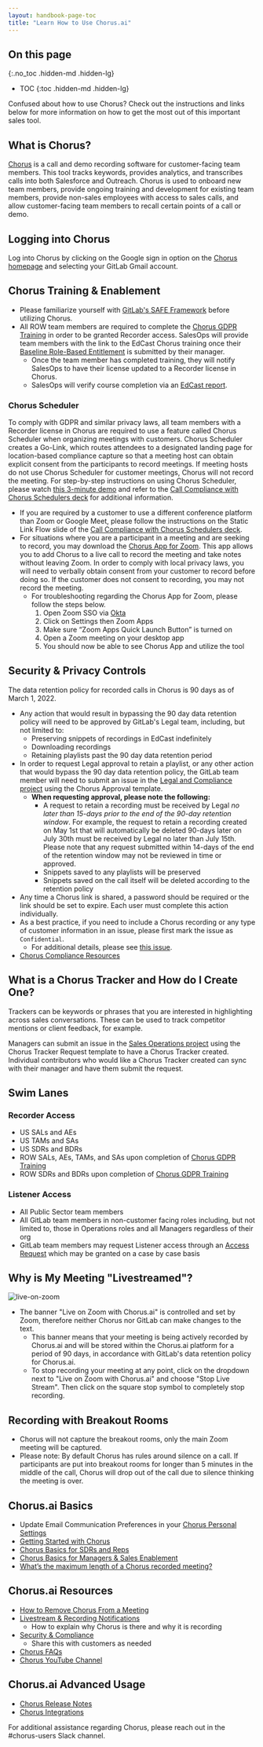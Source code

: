 ```yaml
---
layout: handbook-page-toc
title: "Learn How to Use Chorus.ai"
---
```


## On this page
{:.no_toc .hidden-md .hidden-lg}

- TOC
{:toc .hidden-md .hidden-lg}

Confused about how to use Chorus? Check out the instructions and links below for more information on how to get the most out of this important sales tool.

## What is Chorus?
[Chorus](https://www.chorus.ai/) is a call and demo recording software for customer-facing team members. This tool tracks keywords, provides analytics, and transcribes calls into both Salesforce and Outreach. Chorus is used to onboard new team members, provide ongoing training and development for existing team members, provide non-sales employees with access to sales calls, and allow customer-facing team members to recall certain points of a call or demo.

## Logging into Chorus
Log into Chorus by clicking on the Google sign in option on the [Chorus homepage](https://hello.chorus.ai/login?next=http:%2F%2Fchorus.ai%2Fhome) and selecting your GitLab Gmail account.

## Chorus Training & Enablement
- Please familiarize yourself with [GitLab's SAFE Framework](https://about.gitlab.com/handbook/legal/safe-framework/) before utilizing Chorus.
- All ROW team members are required to complete the [Chorus GDPR Training](https://gitlab.edcast.com/insights/chorus-ai-compliance) in order to be granted Recorder access. SalesOps will provide team members with the link to the EdCast Chorus training once their [Baseline Role-Based Entitlement](https://about.gitlab.com/handbook/business-technology/team-member-enablement/onboarding-access-requests/access-requests/baseline-entitlements/) is submitted by their manager.
  - Once the team member has completed training, they will notify SalesOps to have their license updated to a Recorder license in Chorus.
  - SalesOps will verify course completion via an [EdCast report](https://edcast-536.domo.com/page/1681897168/kpis/details/58622395).

### Chorus Scheduler
To comply with GDPR and similar privacy laws, all team members with a Recorder license in Chorus are required to use a feature called Chorus Scheduler when organizing meetings with customers. Chorus Scheduler creates a Go-Link, which routes attendees to a designated landing page for location-based compliance capture so that a meeting host can obtain explicit consent from the participants to record meetings. If meeting hosts do not use Chorus Scheduler for customer meetings, Chorus will not record the meeting. For step-by-step instructions on using Chorus Scheduler, please watch [this 3-minute demo](https://drive.google.com/file/d/1toKxvu2DKqxF9Oo_8eogTZgPRUSAyIIp/view?usp=sharing) and refer to the [Call Compliance with Chorus Schedulers deck](https://drive.google.com/file/d/1U7VCxuQk1MtLTZ88XLdQt7y1_VBMYe8d/view?usp=sharing) for additional information.

- If you are required by a customer to use a different conference platform than Zoom or Google Meet, please follow the instructions on the Static Link Flow slide of the [Call Compliance with Chorus Schedulers deck](https://drive.google.com/file/d/1U7VCxuQk1MtLTZ88XLdQt7y1_VBMYe8d/view?usp=sharing).
- For situations where you are a participant in a meeting and are seeking to record, you may download the [Chorus App for Zoom](https://docs.chorus.ai/hc/en-us/articles/1260803823989-The-Chorus-App-for-Zoom-Meetings). This app allows you to add Chorus to a live call to record the meeting and take notes without leaving Zoom. In order to comply with local privacy laws, you will need to verbally obtain consent from your customer to record before doing so. If the customer does not consent to recording, you may not record the meeting.
    - For troubleshooting regarding the Chorus App for Zoom, please follow the steps below.
        1. Open Zoom SSO via [Okta](https://gitlab.okta.com/app/UserHome?iss=https%3A%2F%2Fgitlab.okta.com)
        2. Click on Settings then Zoom Apps
        3. Make sure “Zoom Apps Quick Launch Button” is turned on
        4. Open a Zoom meeting on your desktop app
        5. You should now be able to see Chorus App and utilize the tool

## Security & Privacy Controls

The data retention policy for recorded calls in Chorus is 90 days as of March 1, 2022.
- Any action that would result in bypassing the 90 day data retention policy will need to be approved by GitLab's Legal team, including, but not limited to:
    - Preserving snippets of recordings in EdCast indefinitely
    - Downloading recordings
    - Retaining playlists past the 90 day data retention period
- In order to request Legal approval to retain a playlist, or any other action that would bypass the 90 day data retention policy, the GitLab team member will need to submit an issue in the [Legal and Compliance project](https://gitlab.com/gitlab-com/legal-and-compliance/-/issues/new#) using the Chorus Approval template.
   - **When requesting approval, please note the following:**
       - A request to retain a recording must be received by Legal *no later than 15-days prior to the end of the 90-day retention window*. For example, the request to retain a recording created on May 1st that will automatically be deleted 90-days later on July 30th must be received by Legal no later than July 15th. Please note that any request submitted within 14-days of the end of the retention window may not be reviewed in time or approved.
       - Snippets saved to any playlists will be preserved
       - Snippets saved on the call itself will be deleted according to the retention policy
- Any time a Chorus link is shared, a password should be required or the link should be set to expire. Each user must complete this action individually.
- As a best practice, if you need to include a Chorus recording or any type of customer information in an issue, please first mark the issue as `Confidential`.
  - For additional details, please see [this issue](https://gitlab.com/gitlab-com/gl-security/security-operations/sirt/operations/-/issues/1560#note_702890753).
- [Chorus Compliance Resources](https://docs.chorus.ai/hc/en-us/sections/360001251353-Compliance)

## What is a Chorus Tracker and How do I Create One?

Trackers can be keywords or phrases that you are interested in highlighting across sales conversations. These can be used to track competitor mentions or client feedback, for example.

Managers can submit an issue in the [Sales Operations project](https://gitlab.com/gitlab-com/sales-team/field-operations/sales-operations/-/issues/new?issue%5Bmilestone_id%5D=#) using the Chorus Tracker Request template to have a Chorus Tracker created. Individual contributors who would like a Chorus Tracker created can sync with their manager and have them submit the request.

## Swim Lanes
### Recorder Access
- US SALs and AEs
- US TAMs and SAs
- US SDRs and BDRs
- ROW SALs, AEs, TAMs, and SAs upon completion of [Chorus GDPR Training](https://gitlab.edcast.com/insights/card-c6492843-12f5-4353-9aab-fa82cf58d9cd)
- ROW SDRs and BDRs upon completion of [Chorus GDPR Training](https://gitlab.edcast.com/insights/card-c6492843-12f5-4353-9aab-fa82cf58d9cd)

### Listener Access
- All Public Sector team members
- All GitLab team members in non-customer facing roles including, but not limited to, those in Operations roles and all Managers regardless of their org
- GitLab team members may request Listener access through an [Access Request](https://about.gitlab.com/handbook/business-technology/team-member-enablement/onboarding-access-requests/access-requests/#how-do-i-choose-which-template-to-use) which may be granted on a case by case basis

## Why is My Meeting "Livestreamed"?

![live-on-zoom](https://about.gitlab.com/handbook/sales/field-operations/sales-operations/go-to-market/chorus/live-on-zoom.png)

- The banner "Live on Zoom with Chorus.ai" is controlled and set by Zoom, therefore neither Chorus nor GitLab can make changes to the text.
    - This banner means that your meeting is being actively recorded by Chorus.ai and will be stored within the Chorus.ai platform for a period of 90 days, in accordance with GitLab's data retention policy for Chorus.ai.
    - To stop recording your meeting at any point, click on the dropdown next to "Live on Zoom with Chorus.ai" and choose "Stop Live Stream". Then click on the square stop symbol to completely stop recording.

## Recording with Breakout Rooms

- Chorus will not capture the breakout rooms, only the main Zoom meeting will be captured.
- Please note: By default Chorus has rules around silence on a call. If participants are put into breakout rooms for longer than 5 minutes in the middle of the call, Chorus will drop out of the call due to silence thinking the meeting is over.

## Chorus.ai Basics

- Update Email Communication Preferences in your [Chorus Personal Settings](https://chorus.ai/settings/personal-settings)
- [Getting Started with Chorus](https://docs.chorus.ai/hc/en-us/sections/115002365608-Getting-Started-with-Chorus)
- [Chorus Basics for SDRs and Reps](https://docs.chorus.ai/hc/en-us/sections/360003251593-Chorus-Basics-for-SDRs-BDRs-and-Reps)
- [Chorus Basics for Managers & Sales Enablement](https://docs.chorus.ai/hc/en-us/sections/115002370787-Chorus-Basics-for-Managers-Sales-Enablement)
- [What’s the maximum length of a Chorus recorded meeting?](https://docs.chorus.ai/hc/en-us/articles/360045702734-What-s-the-maximum-length-of-a-Chorus-recorded-meeting-)

## Chorus.ai Resources

- [How to Remove Chorus From a Meeting](https://www.loom.com/share/a6513ac235ae4eb9acaaeb167d7583ce)
- [Livestream & Recording Notifications](https://drive.google.com/file/d/135LWz_6u6vgJPVriIoEa3qOYOa4YkM_b/view)
  - How to explain why Chorus is there and why it is recording
- [Security & Compliance](https://www.chorus.ai/trust)
  - Share this with customers as needed
- [Chorus FAQs](https://docs.chorus.ai/hc/en-us/sections/115002365588-FAQs)
- [Chorus YouTube Channel](https://www.youtube.com/c/Chorus_ai/videos)

## Chorus.ai Advanced Usage

- [Chorus Release Notes](https://view.highspot.com/viewer/61faa9016e6856ecc10ce41d)
- [Chorus Integrations](https://docs.chorus.ai/hc/en-us/sections/115002215568-Integrations)

For additional assistance regarding Chorus, please reach out in the #chorus-users Slack channel.
